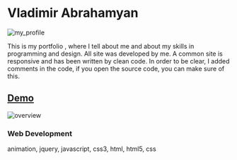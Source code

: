 # Vladimir Abrahamyan

![my_profile](https://user-images.githubusercontent.com/27273529/29750465-0f79f804-8b51-11e7-8ca4-922c833b0845.png)

This is my portfolio , where I tell about me and about my skills in programming and design. All site was developed by me. A common site is responsive and has been written by clean code. In order to be clear, I added comments in the code, if you open the source code, you can make sure of this.


## [Demo](http://abrahamyan.tk)

![overview](https://user-images.githubusercontent.com/27273529/29750383-eaa95bf6-8b4f-11e7-929c-0f275c62d942.gif)


### Web Development 
animation, jquery, javascript, css3, html, html5, css
